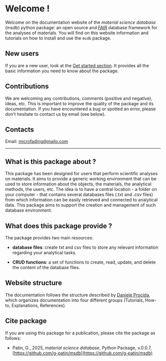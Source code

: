 # Welcome !

Welcome on the documentation website of the *material science database* (msdb) python package: an open source and [FAIR](https://www.datafairport.org/) database framework for the analyses of materials. You will find on this website information and tutorials on how to install and use the `msdb` package.


## New users

If you are a new user, look at the [Get started section](https://g-patin.github.io/msdb/get-started/). It provides all the basic information you need to know about the package.

## Contributions 

We are welcoming any contributions, comments (positive and negative), ideas, etc. This is important to improve the quality of the package and its documentation. If you have encountered a bug or spotted an error, please don't hesitate to contact us by email (see below).

## Contacts

Email: microfading@mailo.com 

------------------------------------------

## What is this package about ?

This package has been designed for users that perform scientific analyses on materials. It aims to provide a generic working environment that can be used to store information about the objects, the materials, the analytical methods, the users, etc. The idea is to have a central location - a folder on your computer - that contains several databases files (.txt and .csv files) from which information can be easily retrieved and connected to analytical data. This package aims to support the creation and management of such database environment.   


## What does this package provide ?

The package provides two main resources:

- **database files**: create txt and csv files to store any relevant information regarding your analytical tasks.

- **CRUD functions**: a set of functions to create, read, update, and delete the content of the database files.

	

## Website structure

 The documentation follows the structure described by [Daniele Procida](https://diataxis.fr/), which organizes documentation into four different groups (Tutorials, How-to, Explanations, References).


## Cite package

If you are using this package for a publication, please cite the package as follows: 

- Patin, G., 2025, *material science database*, Python Package, v.0.0.7, [https://github.com/g-patin/msdb](https://github.com/g-patin/msdb)

 


